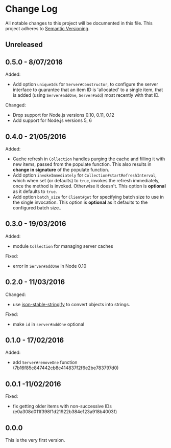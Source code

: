 
# Change Log

All notable changes to this project will be documented in this file.
This project adheres to [Semantic Versioning](http://semver.org/).


## Unreleased



## 0.5.0 - 8/07/2016

Added:

* Add option `uniqueIds` for `Server#Constructor`, to configure the
  server interface to guarantee that an item ID is 'allocated' to
  a single item, that is added (using `Server#addOne`, `Server#add`)
  most recently with that ID.

Changed:

* Drop support for Node.js versions 0.10, 0.11, 0.12
* Add support for Node.js versions 5, 6


## 0.4.0 - 21/05/2016

Added:

* Cache refresh in `Collection` handles purging the cache and filling it with
  new items, passed from the populate function. This also results in
  **change in signature** of the populate function.
* Add option `invokeImmediately` for `Collection#startRefreshInterval`,
  which when set (or defaults) to `true`, invokes the refresh immediately,
  once the method is invoked. Otherwise it doesn't.
  This option is **optional** as it defaults to `true`.
* Add option `batch_size` for `Client#get` for specifying batch size to use
  in the single invocation. This option is **optional** as it defaults
  to the configured batch size..


## 0.3.0 - 19/03/2016

Added:

* module `Collection` for managing server caches

Fixed:

* error in `Server#addOne` in Node 0.10


## 0.2.0 - 11/03/2016

Changed:

* use [json-stable-stringify](https://github.com/substack/json-stable-stringify)
  to convert objects into strings.

Fixed:

* make `id` in `server#addOne` optional


## 0.1.0 - 17/02/2016

Added:

* add `Server#removeOne` function (7b16f85c847442cb8c414837f2f6e2be783797d0)


## 0.0.1 -11/02/2016

Fixed:

* fix getting older items with non-successive IDs (e0a308d011f398f1d21922b384e123a918b4003f)


## 0.0.0

This is the very first version.
